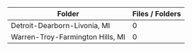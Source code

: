| Folder                           |   Files / Folders |
|----------------------------------|-------------------|
| Detroit-Dearborn-Livonia, MI     |                 0 |
| Warren-Troy-Farmington Hills, MI |                 0 |